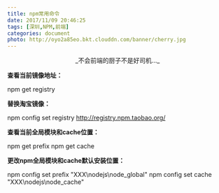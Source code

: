 ```yaml
---
title: npm常用命令
date: 2017/11/09 20:46:25
tags: [深圳,NPM,前端]
categories: document
photo: http://oyo2a85eo.bkt.clouddn.com/banner/cherry.jpg
---
```


<center>_不会前端的厨子不是好司机..._</center>
<!-- more -->

**查看当前镜像地址：**

npm get registry

**替换淘宝镜像：**

npm config set registry http://registry.npm.taobao.org/

**查看当前全局模块和cache位置：**

npm get prefix
npm get cache

**更改npm全局模块和cache默认安装位置：**

npm config set prefix "XXX\nodejs\node_global"
npm config set cache "XXX\nodejs\node_cache"
